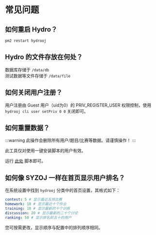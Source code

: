 # 常见问题

## 如何重启 Hydro？

```bash
pm2 restart hydrooj
```

## Hydro 的文件存放在何处？

数据库存储于 `/data/db`  
测试数据等文件存储于 `/data/file`

## 如何关闭用户注册？

用户注册由 Guest 用户（uid为0）的 PRIV_REGISTER_USER 权限控制，使用 `hydrooj cli user setPriv 0 0` 关闭即可。

## 如何重置数据？

:::warning
此操作会删除所有用户/题目/比赛等数据。请谨慎操作！
:::

此工具仅对使用一键安装脚本的用户有效。  

运行 [此处](https://github.com/hydro-dev/Hydro/blob/master/install/reset.sh) 脚本即可。

## 如何像 SYZOJ 一样在首页显示用户排名？

在系统设置中找到 `hydrooj` 分类中的首页设置，其格式如下：

```yaml
contest: 5 # 显示最近五场比赛
homework: 10 # 显示最近十个作业
training: 10 # 显示最新的十个训练
discussion: 20 # 显示最新的二十个讨论
ranking: 50 # 显示排名前五十的用户
```

您可按需更改，显示顺序与配置中的排列顺序相同。
